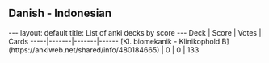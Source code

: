 <h2>Danish  -  Indonesian</h2>
---
layout: default
title: List of anki decks by score
---
Deck | Score | Votes | Cards
-----|-------|-------|------
[Kl. biomekanik - Klinikophold B](https://ankiweb.net/shared/info/480184665) | 0 | 0 | 133
